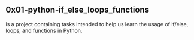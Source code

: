 ## 0x01-python-if_else_loops_functions
is a project containing tasks intended to help us learn the usage of if/else, loops, and functions in Python.

